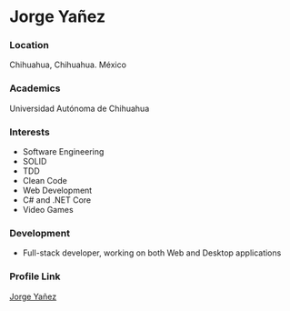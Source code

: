 # Jorge Yañez

### Location

Chihuahua, Chihuahua. México

### Academics

Universidad Autónoma de Chihuahua

### Interests

- Software Engineering
- SOLID
- TDD
- Clean Code
- Web Development
- C# and .NET Core
- Video Games

### Development

- Full-stack developer, working on both Web and Desktop applications

### Profile Link

[Jorge Yañez](https://github.com/B1tF8er)

